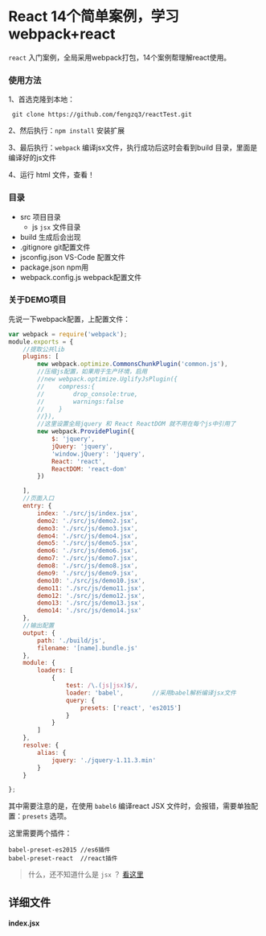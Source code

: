 # React 14个简单案例，学习 webpack+react

`react` 入门案例，全局采用webpack打包，14个案例帮理解react使用。

### 使用方法
1、首选克隆到本地：

     git clone https://github.com/fengzq3/reactTest.git

2、然后执行：`npm install` 安装扩展

3、最后执行：`webpack` 编译jsx文件，执行成功后这时会看到build 目录，里面是编译好的js文件

4、运行 html 文件，查看！

### 目录

- src 项目目录
    - js `jsx` 文件目录
- build 生成后会出现
- .gitignore git配置文件
- jsconfig.json VS-Code 配置文件
- package.json npm用
- webpack.config.js webpack配置文件

### 关于DEMO项目

先说一下webpack配置，上配置文件：
```javaScript
var webpack = require('webpack');
module.exports = {
    //提取公共lib
    plugins: [
        new webpack.optimize.CommonsChunkPlugin('common.js'),
        //压缩js配置，如果用于生产环境，启用
        //new webpack.optimize.UglifyJsPlugin({
        //    compress:{
        //        drop_console:true,
        //        warnings:false
        //    }
        //}),
        //这里设置全局jquery 和 React ReactDOM 就不用在每个js中引用了
        new webpack.ProvidePlugin({
            $: 'jquery',
            jQuery: 'jquery',
            'window.jQuery': 'jquery',
            React: 'react',
            ReactDOM: 'react-dom'
        })

    ],
    //页面入口
    entry: {
        index: './src/js/index.jsx',
        demo2: './src/js/demo2.jsx',
        demo3: './src/js/demo3.jsx',
        demo4: './src/js/demo4.jsx',
        demo5: './src/js/demo5.jsx',
        demo6: './src/js/demo6.jsx',
        demo7: './src/js/demo7.jsx',
        demo8: './src/js/demo8.jsx',
        demo9: './src/js/demo9.jsx',
        demo10: './src/js/demo10.jsx',
        demo11: './src/js/demo11.jsx',
        demo12: './src/js/demo12.jsx',
        demo13: './src/js/demo13.jsx',
        demo14: './src/js/demo14.jsx'
    },
    //输出配置
    output: {
        path: './build/js',
        filename: '[name].bundle.js'
    },
    module: {
        loaders: [
            {
                test: /\.(js|jsx)$/,
                loader: 'babel',        //采用babel解析编译jsx文件
                query: {
                    presets: ['react', 'es2015']
                }
            }
        ]
    },
    resolve: {
        alias: {
            jquery: './jquery-1.11.3.min'
        }
    }

};

```

其中需要注意的是，在使用 `babel6` 编译react JSX 文件时，会报错，需要单独配置：`presets` 选项。

这里需要两个插件：
```
babel-preset-es2015 //es6插件
babel-preset-react  //react插件
```

> 什么，还不知道什么是 `jsx` ？ [看这里](https://facebook.github.io/react/docs/jsx-in-depth.html)

## 详细文件

#### index.jsx